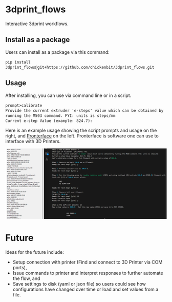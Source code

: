 # 3dprint_flows
Interactive 3dprint workflows.

## Install as a package

Users can install as a package via this command:

```
pip install 3dprint_flows@git+https://github.com/chickenbit/3dprint_flows.git
```

## Usage

After installing, you can use via command line or in a script.  


```
prompt>calibrate
Provide the current extruder 'e-steps' value which can be obtained by running the M503 command. FYI: units is steps/mm
Current e-step Value (example: 824.7):
```

Here is an example usage showing the script prompts and usage on the right, and [Pronterface](https://www.pronterface.com/) on the left.  Pronterface is software one can use to interface with 3D Printers.  

![Example Usage](calibrate-example.png)

# Future

Ideas for the future include:

* Setup connection with printer (Find and connect to 3D Printer via COM ports),
* Issue commands to printer and interpret responses to further automate the flow, and
* Save settings to disk (yaml or json file) so users could see how configurations have changed over time or load and set values from a file.

